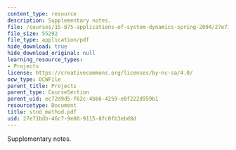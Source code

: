 ```yaml
---
content_type: resource
description: Supplementary notes.
file: /courses/15-875-applications-of-system-dynamics-spring-2004/27e71bdb46c79e8091158fc0fb3ebd8d_stnd_method.pdf
file_size: 55292
file_type: application/pdf
hide_download: true
hide_download_original: null
learning_resource_types:
- Projects
license: https://creativecommons.org/licenses/by-nc-sa/4.0/
ocw_type: OCWFile
parent_title: Projects
parent_type: CourseSection
parent_uid: ec72d9d5-f62c-4bb6-4259-e0f222d959b1
resourcetype: Document
title: stnd_method.pdf
uid: 27e71bdb-46c7-9e80-9115-8fc0fb3ebd8d
---
```

Supplementary notes.